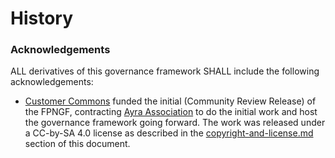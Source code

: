 # History





### Acknowledgements

ALL derivatives of this governance framework SHALL include the following acknowledgements:

* [Customer Commons](https://customercommons.org/) funded the initial (Community Review Release) of the FPNGF, contracting [Ayra Association](https://ayra.forum/) to do the initial work and host the governance framework going forward. The work was released under a CC-by-SA 4.0 license as described in the [copyright-and-license.md](copyright-and-license.md "mention") section of this document.

